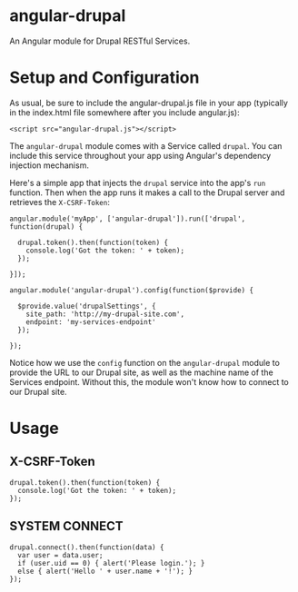 # angular-drupal

An Angular module for Drupal RESTful Services.

# Setup and Configuration

As usual, be sure to include the angular-drupal.js file in your app (typically
in the index.html file somewhere after you include angular.js):

```
<script src="angular-drupal.js"></script>
```

The `angular-drupal` module comes with a Service called `drupal`. You can
include this service throughout your app using Angular's dependency injection
mechanism.

Here's a simple app that injects the `drupal` service into the app's `run`
function. Then when the app runs it makes a call to the Drupal server and
retrieves the `X-CSRF-Token`:

```
angular.module('myApp', ['angular-drupal']).run(['drupal', function(drupal) {

  drupal.token().then(function(token) {
    console.log('Got the token: ' + token);
  });

}]);

angular.module('angular-drupal').config(function($provide) {

  $provide.value('drupalSettings', {
    site_path: 'http://my-drupal-site.com',
    endpoint: 'my-services-endpoint'
  });

});
```

Notice how we use the `config` function on the `angular-drupal` module to
provide the URL to our Drupal site, as well as the machine name of the Services
endpoint. Without this, the module won't know how to connect to our Drupal site.

# Usage

## X-CSRF-Token
```
drupal.token().then(function(token) {
  console.log('Got the token: ' + token);
});
```

## SYSTEM CONNECT
```
drupal.connect().then(function(data) {
  var user = data.user;
  if (user.uid == 0) { alert('Please login.'); }
  else { alert('Hello ' + user.name + '!'); }
});
```

